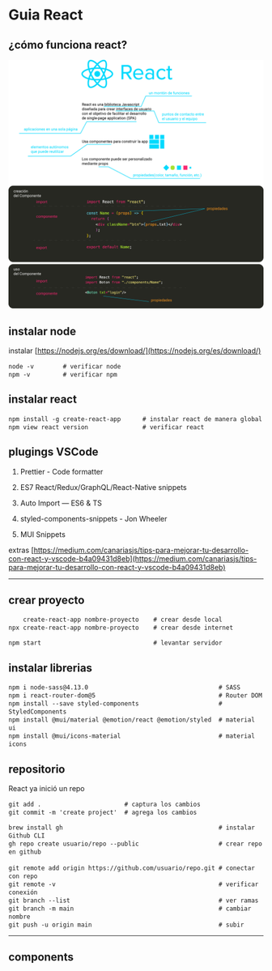# Guia React

## ¿cómo funciona react?

![reactjs](./img/reactjs.jpg "reactjs")

## instalar node

instalar [https://nodejs.org/es/download/](https://nodejs.org/es/download/)

```console
node -v        # verificar node             
npm -v         # verificar npm              
```

## instalar react

```console
npm install -g create-react-app      # instalar react de manera global
npm view react version               # verificar react
```

## plugings VSCode

1. Prettier - Code formatter

2. ES7 React/Redux/GraphQL/React-Native snippets

3. Auto Import — ES6 & TS

4. styled-components-snippets - Jon Wheeler

5. MUI Snippets

extras [https://medium.com/canariasjs/tips-para-mejorar-tu-desarrollo-con-react-y-vscode-b4a09431d8eb](https://medium.com/canariasjs/tips-para-mejorar-tu-desarrollo-con-react-y-vscode-b4a09431d8eb)

---

## crear proyecto

```console
    create-react-app nombre-proyecto    # crear desde local
npx create-react-app nombre-proyecto    # crear desde internet
```

```console
npm start                               # levantar servidor
```

## instalar librerias

```console
npm i node-sass@4.13.0                                    # SASS
npm i react-router-dom@5                                  # Router DOM
npm install --save styled-components                      # StyledComponents  
npm install @mui/material @emotion/react @emotion/styled  # material ui
npm install @mui/icons-material                           # material icons
```

## repositorio

React ya inició un repo

```console
git add .                       # captura los cambios
git commit -m 'create project'  # agrega los cambios
```

```console
brew install gh                                           # instalar Github CLI
gh repo create usuario/repo --public                      # crear repo en github

git remote add origin https://github.com/usuario/repo.git # conectar con repo
git remote -v                                             # verificar conexión
git branch --list                                         # ver ramas
git branch -m main                                        # cambiar nombre
git push -u origin main                                   # subir
```

---

## components

<!-- 
FUNCTIONAL
  rafc
  rafce

  rfc
  rfce

CLASS
	rcc


  https://www.figma.com/proto/FSh26lPabyDxio3chOWzzG/react?node-id=2%3A15&scaling=contain&page-id=0%3A1


  
  
  
COMPONENTS - - - - - - - - - - - - - - - - - - -

  







 -->
